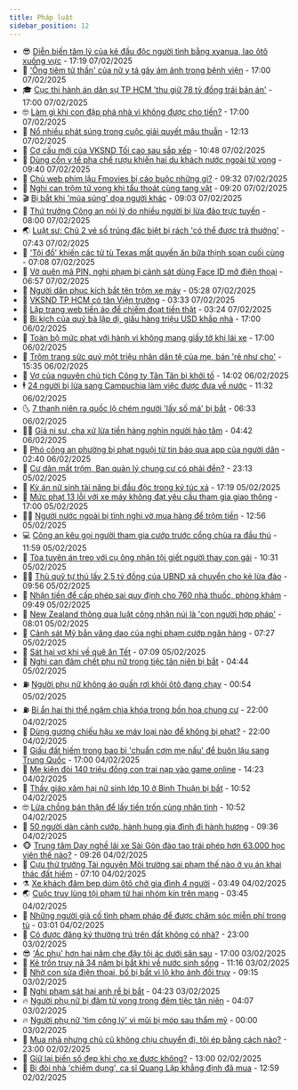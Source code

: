 ```yaml
---
title: Pháp luật
sidebar_position: 12
---
```


<!-- vnexpress-phap-luat:START -->
- 😎 [Diễn biến tâm lý của kẻ đầu độc người tình bằng xyanua, lao ôtô xuống vực](https://vnexpress.net/dien-bien-tam-ly-cua-nguoi-dan-ba-dau-doc-nguoi-tinh-lao-oto-xuong-vuc-4847057.html) - 17:19 07/02/2025
- 🥰 [&#39;Ống tiêm tử thần&#39; của nữ y tá gây ám ảnh trong bệnh viện](https://vnexpress.net/ong-tiem-tu-than-cua-nu-y-ta-gay-am-anh-trong-benh-vien-4847021.html) - 17:00 07/02/2025
- 🎓 [Cục thi hành án dân sự TP HCM &#39;thu giữ 78 tỷ đồng trái bản án&#39;](https://vnexpress.net/cuc-thi-hanh-an-dan-su-tp-hcm-thu-giu-78-ty-dong-trai-ban-an-4846962.html) - 17:00 07/02/2025
- 🤓 [Làm gì khi con đập phá nhà vì không được cho tiền?](https://vnexpress.net/lam-gi-khi-con-dap-pha-nha-vi-khong-duoc-cho-tien-4845246.html) - 17:00 07/02/2025
- 🎊 [Nổ nhiều phát súng trong cuộc giải quyết mâu thuẫn](https://vnexpress.net/no-nhieu-phat-sung-trong-cuoc-giai-quyet-mau-thuan-4846995.html) - 12:13 07/02/2025
- 🙉 [Cơ cấu mới của VKSND Tối cao sau sắp xếp](https://vnexpress.net/co-cau-moi-cua-vksnd-toi-cao-sau-sap-xep-4847010.html) - 10:48 07/02/2025
- 🤡 [Dùng cồn y tế pha chế rượu khiến hai du khách nước ngoài tử vong](https://vnexpress.net/dung-con-y-te-pha-che-ruou-khien-hai-du-khach-nuoc-ngoai-tu-vong-4846973.html) - 09:40 07/02/2025
- 🗽 [Chủ web phim lậu Fmovies bị cáo buộc những gì?](https://vnexpress.net/chu-web-phim-lau-fmovies-bi-cao-buoc-nhung-gi-4846945.html) - 09:32 07/02/2025
- 🌋 [Nghi can trộm tử vong khi tẩu thoát cùng tang vật](https://vnexpress.net/nghi-can-trom-tu-vong-khi-tau-thoat-cung-tang-vat-4846964.html) - 09:20 07/02/2025
- 🎬 [Bị bắt khi &#39;múa súng&#39; dọa người khác](https://vnexpress.net/bi-bat-khi-mua-sung-doa-nguoi-khac-4846946.html) - 09:03 07/02/2025
- 💯 [Thứ trưởng Công an nói lý do nhiều người bị lừa đảo trực tuyến](https://vnexpress.net/thu-truong-cong-an-noi-ly-do-nhieu-nguoi-bi-lua-dao-truc-tuyen-4846861.html) - 08:00 07/02/2025
- 🌏 [Luật sư: Chủ 2 vé số trúng đặc biệt bị rách &#39;có thể được trả thưởng&#39;](https://vnexpress.net/luat-su-chu-2-ve-so-trung-dac-biet-bi-rach-co-the-duoc-tra-thuong-vnepre-4846855.html) - 07:43 07/02/2025
- 🌊 [&#39;Tội đồ&#39; khiến các tử tù Texas mất quyền ăn bữa thịnh soạn cuối cùng](https://vnexpress.net/toi-do-khien-cac-tu-tu-texas-mat-quyen-an-bua-thinh-soan-cuoi-cung-4846851.html) - 07:08 07/02/2025
- 💂 [Vờ quên mã PIN, nghi phạm bị cảnh sát dùng Face ID mở điện thoại](https://vnexpress.net/vo-quen-ma-pin-nghi-pham-bi-canh-sat-dung-face-id-mo-dien-thoai-4846835.html) - 06:57 07/02/2025
- 🎡 [Người dân phục kích bắt tên trộm xe máy](https://video.vnexpress.net/nguoi-dan-phuc-kich-bat-ten-trom-xe-may-4846818.html) - 05:28 07/02/2025
- 🫶 [VKSND TP HCM có tân Viện trưởng](https://vnexpress.net/vksnd-tp-hcm-co-tan-vien-truong-4846771.html) - 03:33 07/02/2025
- 🐲 [Lập trang web tiền ảo để chiếm đoạt tiền thật](https://vnexpress.net/lap-trang-web-tien-ao-de-chiem-doat-tien-that-4846757.html) - 03:24 07/02/2025
- 🚀 [Bi kịch của quý bà lập dị, giấu hàng triệu USD khắp nhà](https://vnexpress.net/bi-kich-cua-quy-ba-lap-di-giau-hang-trieu-usd-khap-nha-4846601.html) - 17:00 06/02/2025
- 🎊 [Toàn bộ mức phạt với hành vi không mang giấy tờ khi lái xe](https://vnexpress.net/toan-bo-muc-phat-voi-hanh-vi-khong-mang-giay-to-khi-lai-xe-vnepre-4845968.html) - 17:00 06/02/2025
- 🤗 [Trộm trang sức quý một triệu nhân dân tệ của mẹ, bán &#39;rẻ như cho&#39;](https://vnexpress.net/trom-trang-suc-quy-mot-trieu-nhan-dan-te-cua-me-ban-re-nhu-cho-4846621.html) - 15:35 06/02/2025
- 🗽 [Vợ của nguyên chủ tịch Công ty Tân Tân bị khởi tố](https://vnexpress.net/vo-cua-nguyen-chu-tich-cong-ty-tan-tan-bi-khoi-to-4846610.html) - 14:02 06/02/2025
- 🕴 [24 người bị lừa sang Campuchia làm việc được đưa về nước](https://vnexpress.net/24-nguoi-bi-lua-sang-campuchia-lam-viec-duoc-dua-ve-nuoc-4846572.html) - 11:32 06/02/2025
- 🌜 [7 thanh niên ra quốc lộ chém người &#39;lấy số má&#39; bị bắt](https://vnexpress.net/7-thanh-nien-ra-quoc-lo-chem-nguoi-lay-so-ma-bi-bat-4846456.html) - 06:33 06/02/2025
- 🧑‍🏫 [Giả ni sư, cha xứ lừa tiền hàng nghìn người hảo tâm](https://vnexpress.net/gia-ni-su-cha-xu-lua-tien-hang-nghin-nguoi-hao-tam-4846399.html) - 04:42 06/02/2025
- 🦩 [Phó công an phường bị phạt nguội từ tin báo qua app của người dân](https://vnexpress.net/vo-chong-pho-cong-an-phuong-bi-phat-nguoi-vi-khong-doi-mu-bao-hiem-4846312.html) - 02:40 06/02/2025
- 💼 [Cư dân mất trộm, Ban quản lý chung cư có phải đền?](https://vnexpress.net/cu-dan-mat-trom-ban-quan-ly-chung-cu-co-phai-den-4845215.html) - 23:13 05/02/2025
- 💫 [Kỳ án nữ sinh tài năng bị đầu độc trong ký túc xá](https://vnexpress.net/ky-an-nu-sinh-truong-danh-gia-bi-dau-doc-trong-ky-tuc-xa-4846245.html) - 17:19 05/02/2025
- 🦅 [Mức phạt 13 lỗi với xe máy không đạt yêu cầu tham gia giao thông](https://vnexpress.net/muc-phat-13-loi-vi-pham-dieu-kien-cua-xe-may-4845991.html) - 17:00 05/02/2025
- 🧑‍💻 [Người nước ngoài bị tình nghi vờ mua hàng để trộm tiền](https://vnexpress.net/nguoi-nuoc-ngoai-bi-tinh-nghi-ao-thuat-trom-tien-4846208.html) - 12:56 05/02/2025
- 💻 [Công an kêu gọi người tham gia cướp trước cổng chùa ra đầu thú](https://vnexpress.net/cong-an-keu-goi-nguoi-tham-gia-cuop-truoc-cong-chua-ra-dau-thu-4846215.html) - 11:59 05/02/2025
- 🤠 [Tòa tuyên án treo với cụ ông nhận tội giết người thay con gái](https://vnexpress.net/toa-tuyen-an-treo-voi-cu-ong-nhan-toi-giet-nguoi-thay-con-gai-4846202.html) - 10:31 05/02/2025
- 🧑‍🏫 [Thủ quỹ tự thú lấy 2,5 tỷ đồng của UBND xã chuyển cho kẻ lừa đảo](https://vnexpress.net/thu-quy-tu-thu-lay-2-5-ty-dong-cua-ubnd-xa-chuyen-cho-ke-lua-dao-4846136.html) - 09:56 05/02/2025
- 🌈 [Nhận tiền để cấp phép sai quy định cho 760 nhà thuốc, phòng khám](https://vnexpress.net/nhan-tien-de-cap-phep-sai-quy-dinh-cho-760-nha-thuoc-phong-kham-4846180.html) - 09:49 05/02/2025
- 🌮 [New Zealand thông qua luật công nhận núi là &#39;con người hợp pháp&#39;](https://vnexpress.net/new-zealand-thong-qua-luat-cong-nhan-nui-la-con-nguoi-hop-phap-4846062.html) - 08:01 05/02/2025
- 🐲 [Cảnh sát Mỹ bắn văng dao của nghi phạm cướp ngân hàng](https://vnexpress.net/canh-sat-my-ban-vang-dao-cua-nghi-pham-cuop-ngan-hang-4846059.html) - 07:27 05/02/2025
- 🧰 [Sát hại vợ khi về quê ăn Tết](https://vnexpress.net/sat-hai-vo-khi-ve-que-an-tet-4845986.html) - 07:09 05/02/2025
- 💄 [Nghi can đâm chết phụ nữ trong tiệc tân niên bị bắt](https://vnexpress.net/nghi-can-dam-chet-phu-nu-trong-tiec-tan-nien-bi-bat-4846008.html) - 04:44 05/02/2025
- ⛽️ [Người phụ nữ không áo quần rơi khỏi ôtô đang chạy](https://vnexpress.net/co-gai-khoa-than-roi-khoi-oto-dang-chay-4845847.html) - 00:54 05/02/2025
- ⛽️ [Bí ẩn hai thi thể ngậm chìa khóa trong bồn hoa chung cư](https://vnexpress.net/ky-an-hai-thi-the-ngam-chia-khoa-trong-bon-hoa-chung-cu-4845797.html) - 22:00 04/02/2025
- 💂 [Dùng gương chiếu hậu xe máy loại nào để không bị phạt?](https://vnexpress.net/kich-thuoc-cua-guong-chieu-hau-xe-may-nhu-the-nao-de-khong-bi-phat-4845512.html) - 22:00 04/02/2025
- 🤔 [Giấu đất hiếm trong bao bì &#39;chuẩn cơm mẹ nấu&#39; để buôn lậu sang Trung Quốc](https://vnexpress.net/giau-dat-hiem-trong-bao-bi-chuan-com-me-nau-de-buon-lau-sang-trung-quoc-4845766.html) - 17:00 04/02/2025
- 🧐 [Mẹ kiện đòi 140 triệu đồng con trai nạp vào game online](https://vnexpress.net/me-kien-doi-140-trieu-dong-con-trai-nap-vao-game-online-4845788.html) - 14:23 04/02/2025
- 🎃 [Thầy giáo xâm hại nữ sinh lớp 10 ở Bình Thuận bị bắt](https://vnexpress.net/thay-giao-xam-hai-nu-sinh-lop-10-o-binh-thuan-bi-bat-4845787.html) - 10:52 04/02/2025
- 🤓 [Lừa chồng bán thận để lấy tiền trốn cùng nhân tình](https://vnexpress.net/lua-chong-ban-than-de-lay-tien-tron-cung-nhan-tinh-4845778.html) - 10:52 04/02/2025
- 💃 [50 người dàn cảnh cướp, hành hung gia đình đi hành hương](https://vnexpress.net/50-nguoi-dan-canh-cuop-hanh-hung-gia-dinh-di-hanh-huong-4845760.html) - 09:36 04/02/2025
- 🐵 [Trung tâm Dạy nghề lái xe Sài Gòn đào tạo trái phép hơn 63.000 học viên thế nào?](https://vnexpress.net/trung-tam-day-nghe-lai-xe-sai-gon-dao-tao-trai-phep-hon-63-000-hoc-vien-the-nao-4845740.html) - 09:26 04/02/2025
- 🤖 [Cựu thứ trưởng Tài nguyên Môi trường sai phạm thế nào ở vụ án khai thác đất hiếm](https://vnexpress.net/cuu-thu-truong-tai-nguyen-moi-truong-sai-pham-the-nao-o-vu-an-khai-thac-dat-hiem-4845652.html) - 07:10 04/02/2025
- ⚗️ [Xe khách đâm bẹp dúm ôtô chở gia đình 4 người](https://vnexpress.net/tai-xe-xe-khach-bi-tam-giu-vi-dam-bep-dum-oto-cho-gia-dinh-4-nguoi-4845559.html) - 03:49 04/02/2025
- 🌏 [Cuộc truy lùng tội phạm từ hai nhóm kín trên mạng](https://vnexpress.net/cuoc-truy-lung-toi-pham-tu-hai-nhom-kin-tren-mang-vnepre-4844891.html) - 03:45 04/02/2025
- 🦆 [Những người già cố tình phạm pháp để được chăm sóc miễn phí trong tù](https://vnexpress.net/nhung-nguoi-gia-nhat-ban-co-tinh-pham-phap-de-duoc-cham-soc-trong-tu-4845408.html) - 03:01 04/02/2025
- 🐎 [Có được đăng ký thường trú trên đất không có nhà?](https://vnexpress.net/co-duoc-dang-ky-thuong-tru-tren-dat-khong-co-nha-4845179.html) - 23:00 03/02/2025
- 😎 [&#39;Ác phụ&#39; hơn hai năm che đậy tội ác dưới sân sau](https://vnexpress.net/ac-phu-hon-2-nam-che-day-toi-ac-duoi-san-sau-4845394.html) - 17:00 03/02/2025
- 💪 [Kẻ trốn truy nã 34 năm bị bắt khi về nước sinh sống](https://vnexpress.net/ke-tron-truy-na-34-nam-bi-bat-khi-ve-nuoc-sinh-song-4845350.html) - 11:16 03/02/2025
- 🤡 [Nhờ con sửa điện thoại, bố bị bắt vì lộ kho ảnh đồi trụy](https://vnexpress.net/nho-con-sua-dien-thoai-bo-bi-bat-vi-lo-kho-anh-doi-truy-4845228.html) - 09:15 03/02/2025
- 🌁 [Nghi phạm sát hại anh rể bị bắt](https://vnexpress.net/nghi-pham-sat-hai-anh-re-bi-bat-4845212.html) - 04:23 03/02/2025
- 🔥 [Người phụ nữ bị đâm tử vong trong đêm tiệc tân niên](https://vnexpress.net/nguoi-phu-nu-bi-dam-tu-vong-trong-dem-tiec-tan-nien-4845209.html) - 04:07 03/02/2025
- 🔥 [Người phụ nữ &#39;tìm công lý&#39; vì mũi bị móp sau thẩm mỹ](https://vnexpress.net/nguoi-phu-nu-tim-cong-ly-vi-mui-bi-mop-sau-tham-my-4843593.html) - 00:00 03/02/2025
- 👺 [Mua nhà nhưng chủ cũ không chịu chuyển đi, tôi ép bằng cách nào?](https://vnexpress.net/mua-nha-nhung-chu-cu-khong-chiu-chuyen-di-toi-ep-bang-cach-nao-4842646.html) - 23:00 02/02/2025
- 🎊 [Giữ lại biển số đẹp khi cho xe được không?](https://vnexpress.net/giu-lai-bien-so-dep-khi-cho-xe-duoc-khong-4843654.html) - 13:00 02/02/2025
- 🎊 [Bị đòi nhà &#39;chiếm dụng&#39;, ca sĩ Quang Lập khẳng định đã mua](https://vnexpress.net/bi-doi-nha-chiem-dung-ca-si-quang-lap-khang-dinh-da-mua-4845029.html) - 12:59 02/02/2025<!-- vnexpress-phap-luat:END -->
